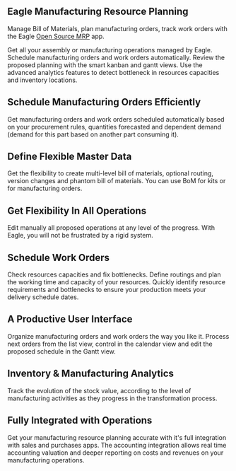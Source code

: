 Eagle Manufacturing Resource Planning
------------------------------------

Manage Bill of Materials, plan manufacturing orders, track work orders with the
Eagle <a href="https://www.eagle.com/page/manufacturing">Open Source MRP</a> app.

Get all your assembly or manufacturing operations managed by Eagle. Schedule
manufacturing orders and work orders automatically. Review the proposed
planning with the smart kanban and gantt views. Use the advanced analytics
features to detect bottleneck in resources capacities and inventory locations.

Schedule Manufacturing Orders Efficiently
-----------------------------------------

Get manufacturing orders and work orders scheduled automatically based on your
procurement rules, quantities forecasted and dependent demand (demand for this
part based on another part consuming it).

Define Flexible Master Data
---------------------------

Get the flexibility to create multi-level bill of materials, optional routing,
version changes and phantom bill of materials. You can use BoM for kits or for
manufacturing orders.

Get Flexibility In All Operations
---------------------------------

Edit manually all proposed operations at any level of the progress. With Eagle,
you will not be frustrated by a rigid system.

Schedule Work Orders
--------------------

Check resources capacities and fix bottlenecks.  Define routings and plan the
working time and capacity of your resources. Quickly identify resource
requirements and bottlenecks to ensure your production meets your delivery
schedule dates.


A Productive User Interface
---------------------------

Organize manufacturing orders and work orders the way you like it. Process next
orders from the list view, control in the calendar view and edit the proposed
schedule in the Gantt view.


Inventory & Manufacturing Analytics
-----------------------------------

Track the evolution of the stock value, according to the level of manufacturing
activities as they progress in the transformation process.

Fully Integrated with Operations
--------------------------------

Get your manufacturing resource planning accurate with it's full integration
with sales and purchases apps. The accounting integration allows real time
accounting valuation and deeper reporting on costs and revenues on your
manufacturing operations.


